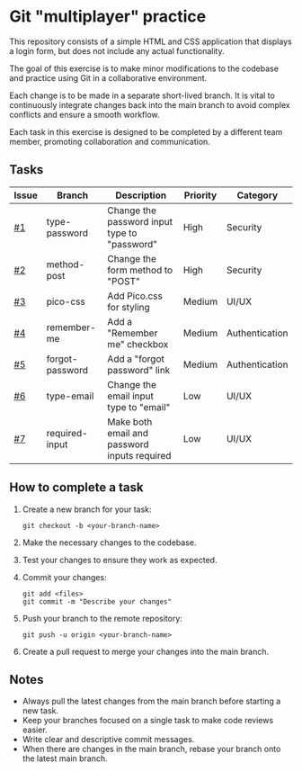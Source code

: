 # Git "multiplayer" practice

This repository consists of a simple HTML and CSS application that displays a login form, but does not include any actual functionality.

The goal of this exercise is to make minor modifications to the codebase and practice using Git in a collaborative environment.

Each change is to be made in a separate short-lived branch. It is vital to continuously integrate changes back into the main branch to avoid complex conflicts and ensure a smooth workflow.

Each task in this exercise is designed to be completed by a different team member, promoting collaboration and communication.


## Tasks

Issue | Branch         | Description                                  | Priority | Category
------|----------------| ---------------------------------------------|----------|------
[#1]  | type-password  | Change the password input type to "password" | High     | Security
[#2]  | method-post    | Change the form method to "POST"             | High     | Security
[#3]  | pico-css       | Add Pico.css for styling                     | Medium   | UI/UX
[#4]  | remember-me    | Add a "Remember me" checkbox                 | Medium   | Authentication
[#5]  | forgot-password| Add a "forgot password" link                 | Medium   | Authentication
[#6]  | type-email     | Change the email input type to "email"       | Low      | UI/UX
[#7]  | required-input | Make both email and password inputs required | Low      | UI/UX

[#1]: /../../issues/1
[#2]: /../../issues/2
[#3]: /../../issues/3
[#4]: /../../issues/4
[#5]: /../../issues/5
[#6]: /../../issues/6
[#7]: /../../issues/7


## How to complete a task

1. Create a new branch for your task:
   ```
   git checkout -b <your-branch-name>
   ```

2. Make the necessary changes to the codebase.

3. Test your changes to ensure they work as expected.

4. Commit your changes:
   ```
   git add <files>
   git commit -m "Describe your changes"
   ```

5. Push your branch to the remote repository:
   ```
   git push -u origin <your-branch-name>
   ```

6. Create a pull request to merge your changes into the main branch.


## Notes

- Always pull the latest changes from the main branch before starting a new task.
- Keep your branches focused on a single task to make code reviews easier.
- Write clear and descriptive commit messages.
- When there are changes in the main branch, rebase your branch onto the latest main branch.
